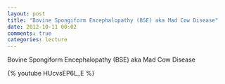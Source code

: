 ```yaml
---
layout: post
title: "Bovine Spongiform Encephalopathy (BSE) aka Mad Cow Disease"
date: 2012-10-11 00:02
comments: true
categories: lecture
---
```


Bovine Spongiform Encephalopathy (BSE) aka Mad Cow Disease

{% youtube HUcvsEP6L_E %}
